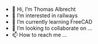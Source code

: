 - 👋 Hi, I’m Thomas Albrecht
- 👀 I’m interested in railways
- 🌱 I’m currently learning FreeCAD
- 💞️ I’m looking to collaborate on ...
- 📫 How to reach me ...

<!---
tasrc/tasrc is a ✨ special ✨ repository because its `README.md` (this file) appears on your GitHub profile.
You can click the Preview link to take a look at your changes.
--->
